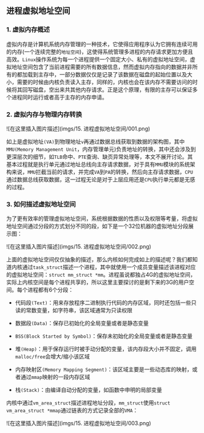 ## 进程虚拟地址空间

### 1. 虚拟内存概述

虚拟内存是计算机系统内存管理的一种技术，它使得应用程序认为它拥有连续可用的内存(一个连续完整的`地址空间`)，这使得系统管理多进程的内存请求更加方便且高效。`Linux`操作系统为每一个进程提供一个固定大小、私有的虚拟地址空间，虚拟地址空间包含了当前进程需要的所有数据信息，然而虚拟内存指向的数据并非所有的都加载到主存中，一部分数据仅仅是记录了该数据在磁盘的起始位置以及大小，需要的时候由内核负责读入主存，同样的，内核也会在该内存不需要访问的时候将其回写磁盘，空出来共其他内存请求。正是这个原理，有限的主存可以保证多个进程同时运行或者高于主存的内存申请。

### 2. 虚拟内存与物理内存转换

![在这里插入图片描述](imgs/15. 进程虚拟地址空间/001.png)

如上是虚拟地址`(VA)`到物理地址`v`再通过数据总线获取到数据的架构图，其中`MMU(Memory Management Unit`，内存管理单元)负责地址的转换，其中还会涉及到更深层次的细节，如`TLB`命中、`PTE`查询、缺页异常处理等，本文不展开讨论。其基本过程就是执行单元通过地址总线向主存请求数据，对于具有`MMU`模块的系统架构来说，`MMU`拦截当前的请求，并完成`VA`到`PA`的转换，然后向主存请求数据，`CPU`通过数据总线获取数据，这一过程无论是对于上层应用还是`CPU`执行单元都是无感的过程。

### 3. 如何描述虚拟地址空间

为了更有效率的管理虚拟地址空间，系统根据数据的性质以及权限等考量，将虚拟地址空间通过分段的方式划分不同的段，如下是一个32位机器的虚拟地址分段展示图：

![在这里插入图片描述](imgs/15. 进程虚拟地址空间/002.png)

上面的虚拟地址空间仅仅抽象的描述，那么内核如何完成如上的描述呢？我们都知道内核通过`task_struct`描述一个进程，其中就使用一个成员变量描述该进程对应的虚拟地址空间：`struct mm_struct *mm`。进程虽说都独占4G的虚拟地址空间，实际上内核空间是每个进程共享的，所以这里主要探讨的是剩下来的3G的用户空间。每个进程都有6个分段：

* 代码段`(Text)`：用来存放程序二进制执行代码的内存区域，同时还包括一些只读的常数变量，如字符串，该区域通常为只读权限

* 数据段`(Data)`：保存已初始化的全局变量或者是静态变量

* `BSS(Block Started by Symbol)`：保存未初始化的全局变量或者是静态变量

* 堆`(Heap)`：用于保存运行时被手动分配的变量，该内存段大小并不固定，调用`malloc/free`会增大/缩小该区域

* 内存映射区`(Memory Mapping Segment)`：该区域主要是一些动态库的映射，或者通过`mmap`映射的一段内存区域

* 栈`(Stack)`：由编译自动分配的变量，如函数中申明的局部变量

内核中通过`vm_area_struct`描述进程地址分段，`mm_struct`使用`struct vm_area_struct *mmap`通过链表的方式记录全部的`VMA`：

 ![在这里插入图片描述](imgs/15. 进程虚拟地址空间/003.png)